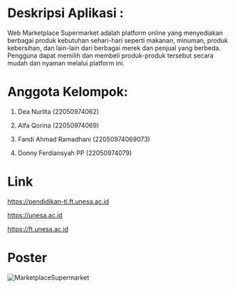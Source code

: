 # Deskripsi Aplikasi : 

Web Marketplace Supermarket adalah platform online yang menyediakan berbagai produk kebutuhan sehari-hari
seperti makanan, minuman, produk kebersihan, dan lain-lain dari berbagai merek dan penjual yang berbeda.
Pengguna dapat memilih dan membeli produk-produk tersebut secara mudah dan nyaman melalui platform ini.

# Anggota Kelompok:

1. Dea Nurlita (22050974062) 

2. Alfa Qorina (22050974069) 

3. Fandi Ahmad Ramadhani (22050974069073)

4. Donny Ferdiansyah PP (22050974079)

# Link

https://pendidikan-ti.ft.unesa.ac.id

https://unesa.ac.id

https://ft.unesa.ac.id

# Poster

![MarketplaceSupermarket](https://github.com/DFerdiansyah03/Marketplace-Supermarket/assets/111141667/1a963b65-1b12-4226-8eae-fa48f2344219)
